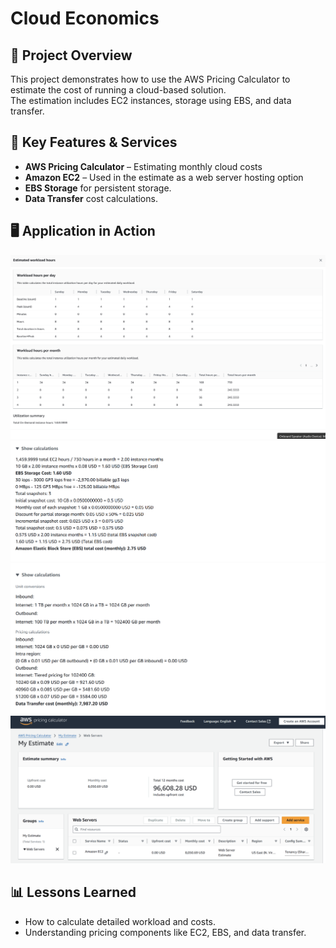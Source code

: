 # Cloud Economics

## 📌 Project Overview
This project demonstrates how to use the AWS Pricing Calculator to estimate the cost of running a cloud-based solution.  
The estimation includes EC2 instances, storage using EBS, and data transfer.

## 🚀 Key Features & Services
- **AWS Pricing Calculator** – Estimating monthly cloud costs  
- **Amazon EC2** – Used in the estimate as a web server hosting option 
- **EBS Storage** for persistent storage.
- **Data Transfer** cost calculations.

## 🖥️ Application in Action
![Cost Estimate](p4-1.png)
![Cost Estimate](p4-2.png)
![Cost Estimate](p4-3.png)
![Cost Estimate](p4-4.png)

## 📊 Lessons Learned
- How to calculate detailed workload and costs.
- Understanding pricing components like EC2, EBS, and data transfer.
